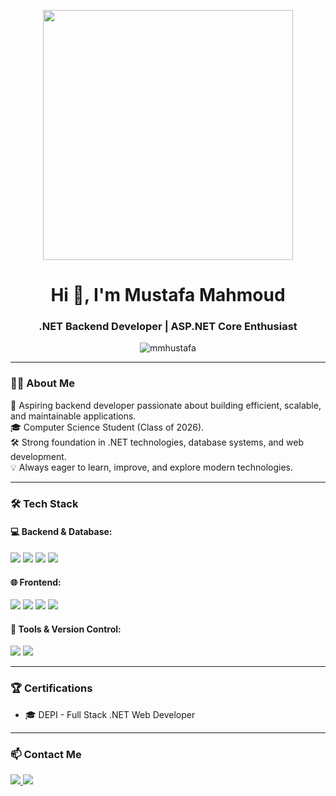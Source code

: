 <p align="center">
  <img src="https://media.giphy.com/media/qgQUggAC3Pfv687qPC/giphy.gif" width="400" />
</p>

<h1 align="center">Hi 👋, I'm Mustafa Mahmoud</h1>
<h3 align="center">.NET Backend Developer | ASP.NET Core Enthusiast</h3>

<p align="center">
  <img src="https://komarev.com/ghpvc/?username=mmhustafa&label=Profile%20views&color=0e75b6&style=flat" alt="mmhustafa" />
</p>

---

### 🧑‍💻 About Me
🚀 Aspiring backend developer passionate about building efficient, scalable, and maintainable applications.  
🎓 Computer Science Student (Class of 2026).  
🛠️ Strong foundation in .NET technologies, database systems, and web development.  
💡 Always eager to learn, improve, and explore modern technologies.

---

### 🛠️ Tech Stack

#### 💻 Backend & Database:
<p>
  <img src="https://img.shields.io/badge/C%23-239120?style=for-the-badge&logo=csharp&logoColor=white"/>
  <img src="https://img.shields.io/badge/.NET-512BD4?style=for-the-badge&logo=dotnet&logoColor=white"/>
  <img src="https://img.shields.io/badge/Entity%20Framework-512BD4?style=for-the-badge&logo=.net&logoColor=white"/>
  <img src="https://img.shields.io/badge/SQL%20Server-CC2927?style=for-the-badge&logo=microsoftsqlserver&logoColor=white"/>
</p>

#### 🌐 Frontend:
<p>
  <img src="https://img.shields.io/badge/HTML5-E34F26?style=for-the-badge&logo=html5&logoColor=white"/>
  <img src="https://img.shields.io/badge/CSS3-1572B6?style=for-the-badge&logo=css3&logoColor=white"/>
  <img src="https://img.shields.io/badge/JavaScript-F7DF1E?style=for-the-badge&logo=javascript&logoColor=black"/>
  <img src="https://img.shields.io/badge/Angular-DD0031?style=for-the-badge&logo=angular&logoColor=white"/>
</p>

#### 🔧 Tools & Version Control:
<p>
  <img src="https://img.shields.io/badge/Git-F05032?style=for-the-badge&logo=git&logoColor=white"/>
  <img src="https://img.shields.io/badge/GitHub-181717?style=for-the-badge&logo=github&logoColor=white"/>
</p>

---

### 🏆 Certifications
- 🎓 DEPI - Full Stack .NET Web Developer

---

### 📫 Contact Me

<p>
  <a href="https://www.linkedin.com/in/mmhustafa" target="_blank">
    <img src="https://img.shields.io/badge/LinkedIn-0A66C2?style=for-the-badge&logo=linkedin&logoColor=white" />
  </a>
  <a href="mailto:mmh.ustafa9@gmail.com" target="_blank">
    <img src="https://img.shields.io/badge/Gmail-D14836?style=for-the-badge&logo=gmail&logoColor=white" />
  </a>
</p>
